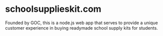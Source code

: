 # schoolsupplieskit.com

Founded by GOC, this is a node.js web app that serves to provide a unique customer experience in buying readymade school supply kits for students. 

